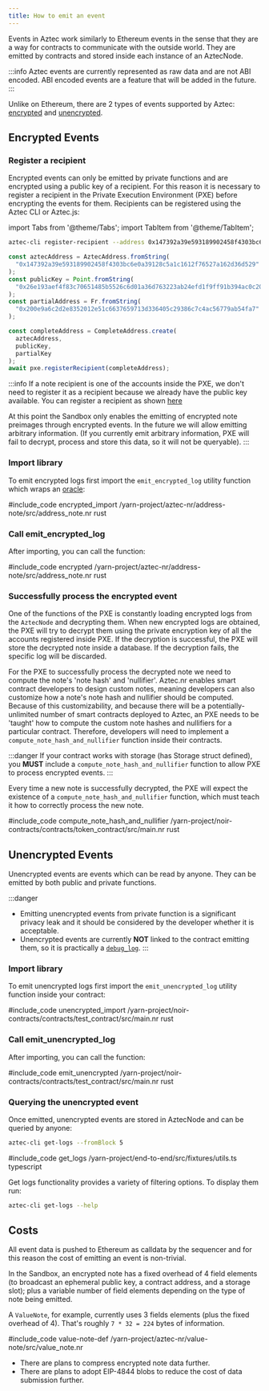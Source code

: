 ```yaml
---
title: How to emit an event
---
```


Events in Aztec work similarly to Ethereum events in the sense that they are a way for contracts to communicate with the outside world.
They are emitted by contracts and stored inside each instance of an AztecNode.

:::info
Aztec events are currently represented as raw data and are not ABI encoded.
ABI encoded events are a feature that will be added in the future.
:::

Unlike on Ethereum, there are 2 types of events supported by Aztec: [encrypted](#encrypted-events) and [unencrypted](#unencrypted-events).

## Encrypted Events

### Register a recipient

Encrypted events can only be emitted by private functions and are encrypted using a public key of a recipient.
For this reason it is necessary to register a recipient in the Private Execution Environment (PXE) before encrypting the events for them.
Recipients can be registered using the Aztec CLI or Aztec.js:

import Tabs from '@theme/Tabs';
import TabItem from '@theme/TabItem';

<Tabs groupId="events">
<TabItem value="cli" label="Aztec CLI">

```bash
aztec-cli register-recipient --address 0x147392a39e593189902458f4303bc6e0a39128c5a1c1612f76527a162d36d529 --public-key 0x26e193aef4f83c70651485b5526c6d01a36d763223ab24efd1f9ff91b394ac0c20ad99d0ef669dc0dde8d5f5996c63105de8e15c2c87d8260b9e6f02f72af622 --partial-address 0x200e9a6c2d2e8352012e51c6637659713d336405c29386c7c4ac56779ab54fa7
```

</TabItem>
<TabItem value="js" label="Aztec.js">

```ts
const aztecAddress = AztecAddress.fromString(
  "0x147392a39e593189902458f4303bc6e0a39128c5a1c1612f76527a162d36d529"
);
const publicKey = Point.fromString(
  "0x26e193aef4f83c70651485b5526c6d01a36d763223ab24efd1f9ff91b394ac0c20ad99d0ef669dc0dde8d5f5996c63105de8e15c2c87d8260b9e6f02f72af622"
);
const partialAddress = Fr.fromString(
  "0x200e9a6c2d2e8352012e51c6637659713d336405c29386c7c4ac56779ab54fa7"
);

const completeAddress = CompleteAddress.create(
  aztecAddress,
  publicKey,
  partialKey
);
await pxe.registerRecipient(completeAddress);
```

</TabItem>
</Tabs>

:::info
If a note recipient is one of the accounts inside the PXE, we don't need to register it as a recipient because we already have the public key available. You can register a recipient as shown [here](../../deploying_contracts/how_to_deploy_contract.md)

At this point the Sandbox only enables the emitting of encrypted note preimages through encrypted events.
In the future we will allow emitting arbitrary information.
(If you currently emit arbitrary information, PXE will fail to decrypt, process and store this data, so it will not be queryable).
:::

### Import library

To emit encrypted logs first import the `emit_encrypted_log` utility function which wraps an [oracle](../oracles/main.md):

#include_code encrypted_import /yarn-project/aztec-nr/address-note/src/address_note.nr rust

### Call emit_encrypted_log

After importing, you can call the function:

#include_code encrypted /yarn-project/aztec-nr/address-note/src/address_note.nr rust

### Successfully process the encrypted event

One of the functions of the PXE is constantly loading encrypted logs from the `AztecNode` and decrypting them.
When new encrypted logs are obtained, the PXE will try to decrypt them using the private encryption key of all the accounts registered inside PXE.
If the decryption is successful, the PXE will store the decrypted note inside a database.
If the decryption fails, the specific log will be discarded.

For the PXE to successfully process the decrypted note we need to compute the note's 'note hash' and 'nullifier'.
Aztec.nr enables smart contract developers to design custom notes, meaning developers can also customize how a note's note hash and nullifier should be computed. Because of this customizability, and because there will be a potentially-unlimited number of smart contracts deployed to Aztec, an PXE needs to be 'taught' how to compute the custom note hashes and nullifiers for a particular contract. Therefore, developers will need to implement a `compute_note_hash_and_nullifier` function inside their contracts.

:::danger
If your contract works with storage (has Storage struct defined), you **MUST** include a `compute_note_hash_and_nullifier` function to allow PXE to process encrypted events.
:::

Every time a new note is successfully decrypted, the PXE will expect the existence of a `compute_note_hash_and_nullifier` function, which must teach it how to correctly process the new note.

#include_code compute_note_hash_and_nullifier /yarn-project/noir-contracts/contracts/token_contract/src/main.nr rust


## Unencrypted Events

Unencrypted events are events which can be read by anyone.
They can be emitted by both public and private functions.

:::danger
- Emitting unencrypted events from private function is a significant privacy leak and it should be considered by the developer whether it is acceptable.
- Unencrypted events are currently **NOT** linked to the contract emitting them, so it is practically a [`debug_log`](../oracles/main.md#a-few-useful-inbuilt-oracles).
:::

### Import library

To emit unencrypted logs first import the `emit_unencrypted_log` utility function inside your contract:

#include_code unencrypted_import /yarn-project/noir-contracts/contracts/test_contract/src/main.nr rust

### Call emit_unencrypted_log

After importing, you can call the function:

#include_code emit_unencrypted /yarn-project/noir-contracts/contracts/test_contract/src/main.nr rust

### Querying the unencrypted event

Once emitted, unencrypted events are stored in AztecNode and can be queried by anyone:
<Tabs groupId="events">
<TabItem value="cli" label="Aztec CLI">

```bash
aztec-cli get-logs --fromBlock 5
```

</TabItem>
<TabItem value="js" label="Aztec.js">

#include_code get_logs /yarn-project/end-to-end/src/fixtures/utils.ts typescript

</TabItem>
</Tabs>

Get logs functionality provides a variety of filtering options.
To display them run:

```bash
aztec-cli get-logs --help
```

## Costs

All event data is pushed to Ethereum as calldata by the sequencer and for this reason the cost of emitting an event is non-trivial.

In the Sandbox, an encrypted note has a fixed overhead of 4 field elements (to broadcast an ephemeral public key, a contract address, and a storage slot); plus a variable number of field elements depending on the type of note being emitted.

A `ValueNote`, for example, currently uses 3 fields elements (plus the fixed overhead of 4). That's roughly `7 * 32 = 224` bytes of information.

#include_code value-note-def /yarn-project/aztec-nr/value-note/src/value_note.nr

- There are plans to compress encrypted note data further.
- There are plans to adopt EIP-4844 blobs to reduce the cost of data submission further.